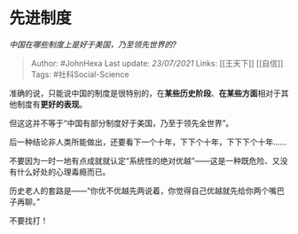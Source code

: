 # 先进制度
*中国在哪些制度上是好于美国，乃至领先世界的?*

> Author: #JohnHexa
Last update: *23/07/2021* 
Links: [[王天下]] [[自信]]
Tags: #社科Social-Science 

 
准确的说，只能说中国的制度是很特别的，在**某些历史阶段**、**在某些方面**相对于其他制度有**更好的表现**。

但这这并不等于“中国有部分制度好于美国，乃至于领先全世界”。

后一种结论非人类所能做出，还要看下一个十年，下下个十年，下下下个十年……

不要因为一时一地有点成就就认定“系统性的绝对优越”——这是一种既危险、又没有什么好处的心理毒瘾而已。

历史老人的套路是——“你优不优越先两说着，你觉得自己优越就先给你两个嘴巴子再聊。”

不要找打！



